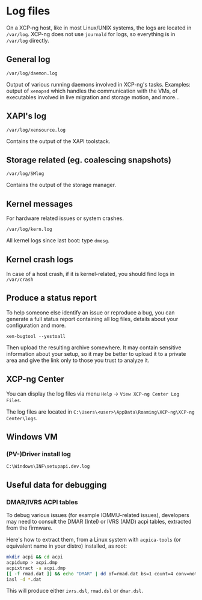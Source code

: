 # Log files

On a XCP-ng host, like in most Linux/UNIX systems, the logs are located in `/var/log`. XCP-ng does not use `journald` for logs, so everything is in `/var/log` directly.

## General log

`/var/log/daemon.log`

Output of various running daemons involved in XCP-ng's tasks. Examples: output of `xenopsd` which handles the communication with the VMs, of executables involved in live migration and storage motion, and more...

## XAPI's log

`/var/log/xensource.log`

Contains the output of the XAPI toolstack.

## Storage related (eg. coalescing snapshots)

`/var/log/SMlog`

Contains the output of the storage manager.

## Kernel messages

For hardware related issues or system crashes.

`/var/log/kern.log`

All kernel logs since last boot: type `dmesg`.

## Kernel crash logs

In case of a host crash, if it is kernel-related, you should find logs in `/var/crash`

## Produce a status report

To help someone else identify an issue or reproduce a bug, you can generate a full status report containing all log files, details about your configuration and more.

```
xen-bugtool --yestoall
```

Then upload the resulting archive somewhere. It may contain sensitive information about your setup, so it may be better to upload it to a private area and give the link only to those you trust to analyze it.


## XCP-ng Center

You can display the log files via menu `Help` -> `View XCP-ng Center Log Files`.

The log files are located in `C:\Users\<user>\AppData\Roaming\XCP-ng\XCP-ng Center\logs`.

## Windows VM

### (PV-)Driver install log
`C:\Windows\INF\setupapi.dev.log`


## Useful data for debugging

### DMAR/IVRS ACPI tables

To debug various issues (for example IOMMU-related issues), developers may need to consult the DMAR (Intel) or IVRS (AMD) acpi tables, extracted from the firmware.

Here's how to extract them, from a Linux system with `acpica-tools` (or equivalent name in your distro) installed, as root:

```bash
mkdir acpi && cd acpi
acpidump > acpi.dmp
acpixtract -a acpi.dmp
[[ -f rmad.dat ]] && echo "DMAR" | dd of=rmad.dat bs=1 count=4 conv=notrunc
iasl -d *.dat
```

This will produce either `ivrs.dsl`, `rmad.dsl` or `dmar.dsl`.
